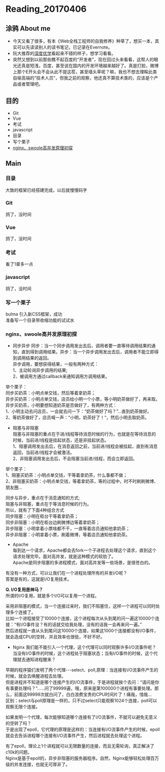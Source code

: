 # Reading_20170406
## 涂鸦 About me  <br>
- 今天又看了很多，有本《Web全栈工程师的自我修养》种草了，想买一本，其实可以先读读别人的读书笔记，已记录在Evernote。  
- 阮大推荐的[深度优学](http://cn.udacity.com/)看起来不错的样子，想学习看看。<br>
- 突然又想到以前那些瞧不起百度的“开发者”，现在回过头来看看，这帮人的眼光还真是短浅，百度，甚至说在国内的开发环境越来越好了。真是打脸，微博上那个E开头会不会从此不提这茬，甚至墙头草呢？嘛，我也不想去理睬此类自喻高端的“技术人员”，但我之前的观察，他还真不算技术类的，应该是个产品或者管理吧。 

## 目的   
- Git
- Vue
- 考试
- javascript
- 目录
- 写个栗子  
- [nginx、swoole高并发原理初探](https://segmentfault.com/p/1210000008951495/read)
## Main
### 目录  
大致的框架已经搭建完成，以后就慢慢码字

### Git  
鸽了，没时间

### Vue
鸽了，没时间

### 考试  
看了1章多一点

### javascript  
鸽了，没时间

### 写一个栗子
bulma 引入新CSS框架，成功<br>
准备写一个目录带收缩功能的试试水  

### nginx、swoole高并发原理初探
- 同步异步
同步：当一个同步调用发出去后，调用者要一直等待调用结果的通知，直到得到调用结果。异步：当一个异步调用发出去后，调用者不能立即得到调用结果的返回。<br>
异步调用，要想获得结果，一般有两种方式：<br>
1、主动轮询异步调用的结果;<br>
2、被调用方通过callback来通知调用方调用结果。<br>

举个栗子：<br>
同步买奶茶：小明点单交钱，然后等着拿奶茶；<br>
异步买奶茶：小明点单交钱，店员给小明一个小票，等小明奶茶做好了，再来取。<br>
异步买奶茶，小明要想知道奶茶是否做好了，有两种方式：<br>
1、小明主动去问店员，一会就去问一下：“奶茶做好了吗？”...直到奶茶做好。<br>
2、等奶茶做好了，店员喊一声：“小明，奶茶好了！”，然后小明去取奶茶。<br>

- 阻塞与非阻塞<br>
阻塞与非阻塞的重点在于进/线程等待消息时候的行为，也就是在等待消息的时候，当前进/线程是挂起状态，还是非挂起状态。<br>
1、阻塞调用发出去后，在消息返回之前，当前进/线程会被挂起，直到有消息返回，当前进/线程才会被激活。<br>
2、非阻塞调用发出去后，不会阻塞当前进/线程，而会立即返回。<br>

举个栗子：<br>
1、阻塞买奶茶：小明点单交钱，干等着拿奶茶，什么事都不做；<br>
2、非阻塞买奶茶：小明点单交钱，等着拿奶茶，等的过程中，时不时刷刷微博、朋友圈...<br>

同步与异步，重点在于消息通知的方式;<br>
阻塞与非阻塞，重点在于等消息时候的行为。<br>
所以，就有了下面4种组合方式<br>
同步阻塞：小明在柜台干等着拿奶茶；<br>
同步非阻塞：小明在柜台边刷微博边等着拿奶茶；<br>
异步阻塞：小明拿着小票啥都不干，一直等着店员通知他拿奶茶；<br>
异步非阻塞：小明拿着小票，刷着微博，等着店员通知他拿奶茶。<br>

- Apache<br>
每到达一个请求，Apache都会去fork一个子进程去处理这个请求，直到这个请求处理完毕。面对高并发，就是这种模式的软肋了。<br>
Apache是同步阻塞的多进程模式，面对高并发等一些场景，是很苍白的。<br>

有没有一种方式，可以让我们在一个进程处理所有的并发I/O呢？<br>
答案是有的，这就是I/O复用技术。<br>

<b>Q. I/O复用是神马？</b><br>
所谓的I/O复用，就是多个I/O可以复用一个进程。

采用非阻塞的模式，当一个连接过来时，我们不阻塞住，这样一个进程可以同时处理多个连接了。<br>
比如一个进程接受了10000个连接，这个进程每次从头到尾的问一遍这10000个连接：“有I/O事件没？有的话就交给我处理，没有的话我一会再来问一遍。”<br>
然后进程就一直从头到尾问这10000个连接，如果这1000个连接都没有I/O事件，就会造成CPU的空转，并且效率也很低，不好不好。<br>

- Nginx
我们能不能引入一个代理，这个代理可以同时观察许多I/O流事件呢？<br>
当没有I/O事件的时候，这个进程处于阻塞状态；当有I/O事件的时候，这个代理就去通知进程醒来？<br>

早期的程序猿们发明了两个代理---select、poll,原理：当连接有I/O流事件产生的时候，就会去唤醒进程去处理。<br>
但是进程并不知道是哪个连接产生的I/O流事件，于是进程就挨个去问：“请问是你有事要处理吗？”......问了99999遍，哦，原来是第100000个进程有事要处理。那么，前面这99999次就白问了，白白浪费宝贵的CPU时间片了！痛哉，惜哉...<br> 
区别：select与poll原理是一样的，只不过select只能观察1024个连接，poll可以观察无限个连接。<br>

如果发明一个代理，每次能够知道哪个连接有了I/O流事件，不就可以避免无意义的空转了吗？<br>
于是出现了epoll，它代理的原理是这样的：当连接有I/O流事件产生的时候，epoll就会去告诉进程哪个连接有I/O流事件产生，然后进程就去处理这个进程。

有了epoll，理论上1个进程就可以无限数量的连接，而且无需轮询，真正解决了c10k的问题。<br>
Nginx是基于epoll的，异步非阻塞的服务器程序。自然，Nginx能够轻松处理百万级的并发连接，也就无可厚非了。<br>


